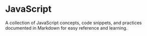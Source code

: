 # JavaScript
A collection of JavaScript concepts, code snippets, and practices documented in Markdown for easy reference and learning.
